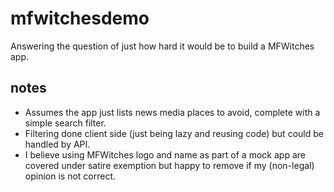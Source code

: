 # mfwitchesdemo
Answering the question of just how hard it would be to build a MFWitches app.

## notes
* Assumes the app just lists news media places to avoid, complete with a simple search filter.
* Filtering done client side (just being lazy and reusing code) but could be handled by API.
* I believe using MFWitches logo and name as part of a mock app are covered under satire exemption but happy to remove if my (non-legal) opinion is not correct.